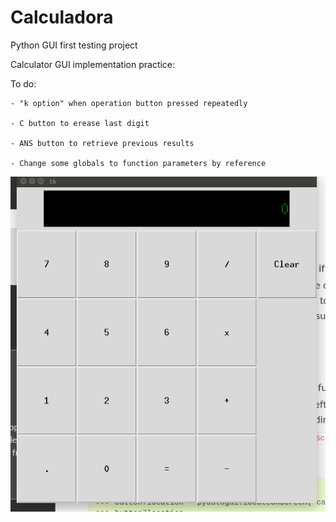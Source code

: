 # Calculadora
Python GUI first testing project

Calculator GUI implementation practice:

To do:

	- "k option" when operation button pressed repeatedly
	
	- C button to erease last digit
	
	- ANS button to retrieve previous results
	
	- Change some globals to function parameters by reference

![alt text](https://github.com/berbaba/Calculadora/blob/master/Calc_Screenshot_update.png?raw=true " Calculator Screenshot")

<!-- Reference-style:
![alt text][logo]

[logo]: https://github.com/adam-p/markdown-here/raw/master/src/common/images/icon48.png "Logo Title Text 2" -->
